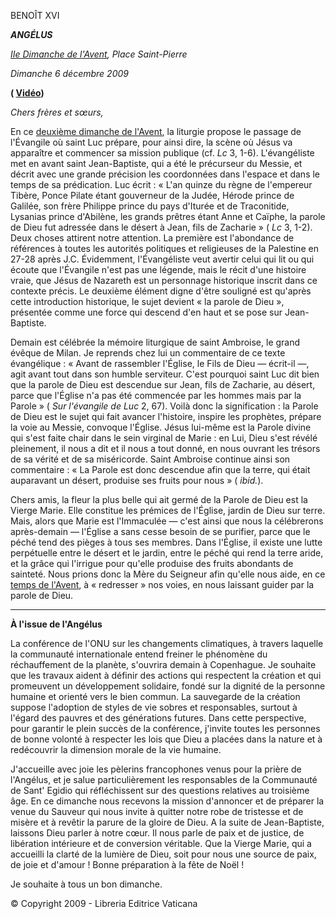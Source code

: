 BENOÎT XVI

***ANGÉLUS***

*[IIe Dimanche de l'Avent](http://www.vatican.va/liturgical_year/advent/2009/index_fr.html#II_DIMANCHE_DE_LAVENT), Place Saint-Pierre*

*Dimanche 6 décembre 2009*

**( [Vidéo](https://www.youtube.com/watch?v=nHro07HpsD8&ab_channel=VaticanNews))**

*Chers frères et sœurs,*

En ce [deuxième dimanche de l'Avent](http://www.vatican.va/liturgical_year/advent/2009/index_fr.html#II_DIMANCHE_DE_LAVENT), la liturgie propose le passage de l'Évangile où saint Luc prépare, pour ainsi dire, la scène où Jésus va apparaître et commencer sa mission publique (cf. *Lc* 3, 1-6). L'évangéliste met en avant saint Jean-Baptiste, qui a été le précurseur du Messie, et décrit avec une grande précision les coordonnées dans l'espace et dans le temps de sa prédication. Luc écrit : « L'an quinze du règne de l'empereur Tibère, Ponce Pilate étant gouverneur de la Judée, Hérode prince de Galilée, son frère Philippe prince du pays d'Iturée et de Traconitide, Lysanias prince d'Abilène, les grands prêtres étant Anne et Caïphe, la parole de Dieu fut adressée dans le désert à Jean, fils de Zacharie » ( *Lc* 3, 1-2). Deux choses attirent notre attention. La première est l'abondance de références à toutes les autorités politiques et religieuses de la Palestine en 27-28 après J.C. Évidemment, l'Évangéliste veut avertir celui qui lit ou qui écoute que l'Évangile n'est pas une légende, mais le récit d'une histoire vraie, que Jésus de Nazareth est un personnage historique inscrit dans ce contexte précis. Le deuxième élément digne d'être souligné est qu'après cette introduction historique, le sujet devient « la parole de Dieu », présentée comme une force qui descend d'en haut et se pose sur Jean-Baptiste.

Demain est célébrée la mémoire liturgique de saint Ambroise, le grand évêque de Milan. Je reprends chez lui un commentaire de ce texte évangélique : « Avant de rassembler l'Église, le Fils de Dieu — écrit-il —, agit avant tout dans son humble serviteur. C'est pourquoi saint Luc dit bien que la parole de Dieu est descendue sur Jean, fils de Zacharie, au désert, parce que l'Église n'a pas été commencée par les hommes mais par la Parole » ( *Sur l'évangile de Luc* 2, 67). Voilà donc la signification : la Parole de Dieu est le sujet qui fait avancer l'histoire, inspire les prophètes, prépare la voie au Messie, convoque l'Église. Jésus lui-même est la Parole divine qui s'est faite chair dans le sein virginal de Marie : en Lui, Dieu s'est révélé pleinement, il nous a dit et il nous a tout donné, en nous ouvrant les trésors de sa vérité et de sa miséricorde. Saint Ambroise continue ainsi son commentaire : « La Parole est donc descendue afin que la terre, qui était auparavant un désert, produise ses fruits pour nous » ( *ibid.*).

Chers amis, la fleur la plus belle qui ait germé de la Parole de Dieu est la Vierge Marie. Elle constitue les prémices de l'Église, jardin de Dieu sur terre. Mais, alors que Marie est l'Immaculée — c'est ainsi que nous la célébrerons après-demain — l'Église a sans cesse besoin de se purifier, parce que le péché tend des pièges à tous ses membres. Dans l'Église, il existe une lutte perpétuelle entre le désert et le jardin, entre le péché qui rend la terre aride, et la grâce qui l'irrigue pour qu'elle produise des fruits abondants de sainteté. Nous prions donc la Mère du Seigneur afin qu'elle nous aide, en ce [temps de l'Avent](http://www.vatican.va/liturgical_year/advent/2009/index_fr.html), à « redresser » nos voies, en nous laissant guider par la parole de Dieu.

* * *

**À l'issue de l'Angélus**

La conférence de l'ONU sur les changements climatiques, à travers laquelle la communauté internationale entend freiner le phénomène du réchauffement de la planète, s'ouvrira demain à Copenhague. Je souhaite que les travaux aident à définir des actions qui respectent la création et qui promeuvent un développement solidaire, fondé sur la dignité de la personne humaine et orienté vers le bien commun. La sauvegarde de la création suppose l'adoption de styles de vie sobres et responsables, surtout à l'égard des pauvres et des générations futures. Dans cette perspective, pour garantir le plein succès de la conférence, j'invite toutes les personnes de bonne volonté à respecter les lois que Dieu a placées dans la nature et à redécouvrir la dimension morale de la vie humaine.

J'accueille avec joie les pèlerins francophones venus pour la prière de l'Angélus, et je salue particulièrement les responsables de la Communauté de Sant' Egidio qui réfléchissent sur des questions relatives au troisième âge. En ce dimanche nous recevons la mission d'annoncer et de préparer la venue du Sauveur qui nous invite à quitter notre robe de tristesse et de misère et à revêtir la parure de la gloire de Dieu. A la suite de Jean-Baptiste, laissons Dieu parler à notre cœur. Il nous parle de paix et de justice, de libération intérieure et de conversion véritable. Que la Vierge Marie, qui a accueilli la clarté de la lumière de Dieu, soit pour nous une source de paix, de joie et d'amour ! Bonne préparation à la fête de Noël !

Je souhaite à tous un bon dimanche.

© Copyright 2009 - Libreria Editrice Vaticana